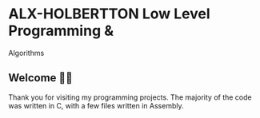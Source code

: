 # ALX-HOLBERTTON Low Level Programming &

Algorithms

## Welcome 👩‍💻

Thank you for visiting my programming projects. 
The majority of the code was written in C, with a few files written
in Assembly.
